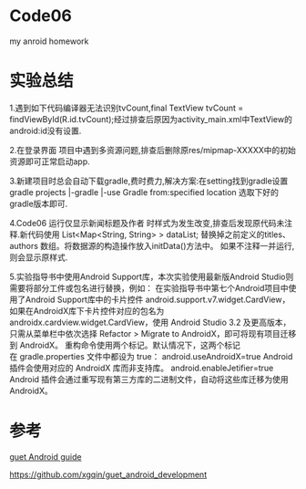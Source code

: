 # Code06
my anroid homework
# 实验总结

1.遇到如下代码编译器无法识别tvCount,final TextView tvCount = findViewById(R.id.tvCount);经过排查后原因为activity_main.xml中TextView的android:id没有设置.

2.在登录界面 项目中遇到多资源问题,排查后删除原res/mipmap-XXXXX中的初始资源即可正常启动app.

3.新建项目时总会自动下载gradle,费时费力,解决方案:在setting找到gradle设置
gradle projects
        |-gradle
            |-use Gradle from:specified location
选取下好的gradle版本即可.

4.Code06 运⾏仅显⽰新闻标题及作者 时样式为发生改变,排查后发现原代码未注释.新代码使⽤ List<Map<String, String> > dataList; 替换掉之前定义的titles、authors 数组。将数据源的构造操作放⼊initData()⽅法中。 如果不注释一并运行,则会显示原样式.

5.实验指导书中使用Android Support库，本次实验使用最新版Android Studio则需要将部分工件或包名进行替换，例如： 在实验指导书中第七个Android项目中使用了Android Support库中的卡片控件 android.support.v7.widget.CardView，如果在AndroidX库下卡片控件对应的包名为androidx.cardview.widget.CardView，使用 Android Studio 3.2 及更高版本，只需从菜单栏中依次选择 Refactor > Migrate to AndroidX，即可将现有项目迁移到 AndroidX。
重构命令使用两个标记。默认情况下，这两个标记在 gradle.properties 文件中都设为 true：
android.useAndroidX=true
Android 插件会使用对应的 AndroidX 库而非支持库。
android.enableJetifier=true
Android 插件会通过重写现有第三方库的二进制文件，自动将这些库迁移为使用 AndroidX。

# 参考

[guet Android guide](https://github.com/xgqin/guet_android_development)

https://github.com/xgqin/guet_android_development
